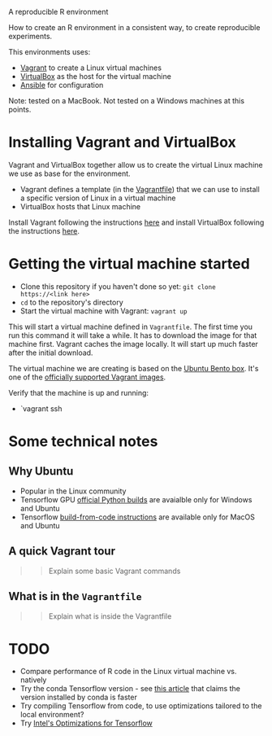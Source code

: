 A reproducible R environment

How to create an R environment in a consistent way, to create reproducible experiments.

This environments uses:

- [Vagrant](https://www.vagrantup.com/) to create a Linux virtual machines
- [VirtualBox](https://www.virtualbox.org/) as the host for the virtual machine
- [Ansible](https://www.ansible.com/) for configuration

Note: tested on a MacBook. Not tested on a Windows machines at this points.

# Installing Vagrant and VirtualBox

Vagrant and VirtualBox together allow us to create the virtual Linux machine we use as base for the environment.

- Vagrant defines a template (in the [Vagrantfile](https://www.vagrantup.com/docs/vagrantfile/)) that we can use to install a specific version of Linux in a virtual machine
- VirtualBox hosts that Linux machine

Install Vagrant following the instructions [here](https://www.vagrantup.com/docs/installation/) and install VirtualBox following the instructions [here](https://www.virtualbox.org/wiki/Downloads).

# Getting the virtual machine started

- Clone this repository if you haven't done so yet: `git clone https://<link here>`
- `cd` to the repository's directory
- Start the virtual machine with Vagrant: `vagrant up`

This will start a virtual machine defined in `Vagrantfile`. The first time you run this command it will take a while. It has to download the image for that machine first. Vagrant caches the image locally. It will start up much faster after the initial download.

The virtual machine we are creating is based on the [Ubuntu Bento box](https://app.vagrantup.com/bento/). It's one of the [officially supported Vagrant images](https://www.vagrantup.com/docs/boxes.html#official-boxes).

Verify that the machine is up and running:

- `vagrant ssh

# Some technical notes

## Why Ubuntu

- Popular in the Linux community
- Tensorflow GPU [official Python builds](https://www.tensorflow.org/install/pip) are avaialble only for Windows and Ubuntu
- Tensorflow [build-from-code instructions](https://www.tensorflow.org/install/source) are available only for MacOS and Ubuntu

## A quick Vagrant tour

> > Explain some basic Vagrant commands

## What is in the `Vagrantfile`

> > Explain what is inside the Vagrantfile

# TODO

- Compare performance of R code in the Linux virtual machine vs. natively
- Try the conda Tensorflow version - see [this article](https://towardsdatascience.com/stop-installing-tensorflow-using-pip-for-performance-sake-5854f9d9eb0c) that claims the version installed by conda is faster
- Try compiling Tensorflow from code, to use optimizations tailored to the local environment?
- Try [Intel's Optimizations for Tensorflow](https://software.intel.com/en-us/blogs/latest-intel-optimizations-for-tensorflow-now-available)

